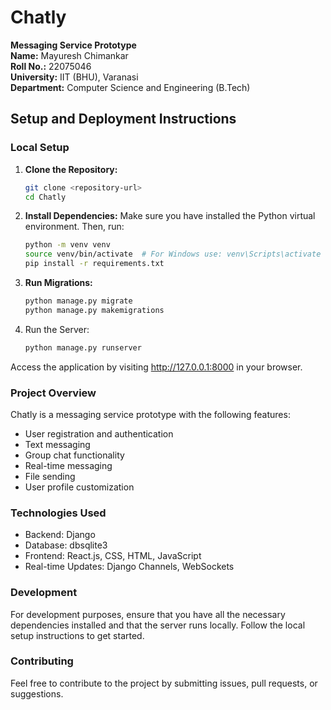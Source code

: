 # Chatly

**Messaging Service Prototype**  
**Name:** Mayuresh Chimankar  
**Roll No.:** 22075046  
**University:** IIT (BHU), Varanasi  
**Department:** Computer Science and Engineering (B.Tech)

## Setup and Deployment Instructions

### Local Setup

1. **Clone the Repository:**

   ```bash
   git clone <repository-url>
   cd Chatly
   
2. **Install Dependencies:**
   Make sure you have installed the Python virtual environment. Then, run:
   ```bash
   python -m venv venv
   source venv/bin/activate  # For Windows use: venv\Scripts\activate
   pip install -r requirements.txt

3. **Run Migrations:**
   ```bash
   python manage.py migrate
   python manage.py makemigrations
   
4. Run the Server:
   ```bash
   python manage.py runserver
Access the application by visiting http://127.0.0.1:8000 in your browser.

### Project Overview
Chatly is a messaging service prototype with the following features:

- User registration and authentication
- Text messaging
- Group chat functionality
- Real-time messaging
- File sending
- User profile customization

### Technologies Used
- Backend: Django
- Database: dbsqlite3
- Frontend: React.js, CSS, HTML, JavaScript
- Real-time Updates: Django Channels, WebSockets

### Development
For development purposes, ensure that you have all the necessary dependencies installed and that the server runs locally. Follow the local setup instructions to get started.

### Contributing
Feel free to contribute to the project by submitting issues, pull requests, or suggestions.

